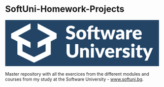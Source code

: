 # SoftUni-Homework-Projects

<img src="Images/SoftUniLogo.png" width = "500">

Master repository with all the exercices from the different modules and courses from my study at the Software University - www.softuni.bg.
